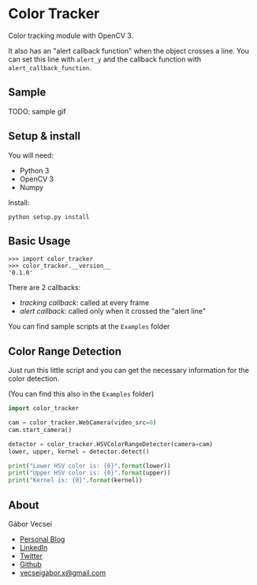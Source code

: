 # Color Tracker

Color tracking module with OpenCV 3.

It also has an "alert callback function" when the object crosses a line. You can set this line with `alert_y` and
the callback function with `alert_callback_function`.

## Sample

TODO: sample gif

## Setup & install

You will need:

- Python 3
- OpenCV 3
- Numpy

Install:

`python setup.py install`

## Basic Usage

```shell
>>> import color_tracker
>>> color_tracker.__version__
'0.1.0'
```

There are 2 callbacks:

- *tracking callback*: called at every frame
- *alert callback*: called only when it crossed the "alert line"

You can find sample scripts at the `Examples` folder

## Color Range Detection

Just run this little script and you can get the necessary information for the color detection.

(You can find this also in the `Examples` folder)

```python
import color_tracker

cam = color_tracker.WebCamera(video_src=0)
cam.start_camera()

detector = color_tracker.HSVColorRangeDetector(camera=cam)
lower, upper, kernel = detector.detect()

print("Lower HSV color is: {0}".format(lower))
print("Upper HSV color is: {0}".format(upper))
print("Kernel is: {0}".format(kernel))
```

## About

Gábor Vecsei

- [Personal Blog](https://gaborvecsei.wordpress.com/)
- [LinkedIn](https://www.linkedin.com/in/gaborvecsei)
- [Twitter](https://twitter.com/GAwesomeBE)
- [Github](https://github.com/gaborvecsei)
- vecseigabor.x@gmail.com